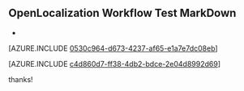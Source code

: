 ## OpenLocalization Workflow Test MarkDown
* 

[AZURE.INCLUDE [0530c964-d673-4237-af65-e1a7e7dc08eb](calleeMd1.md)]



[AZURE.INCLUDE [c4d860d7-ff38-4db2-bdce-2e04d8992d69](calleeMd2.md)]

 
thanks!